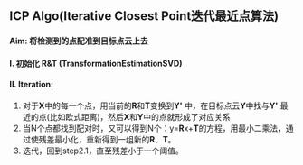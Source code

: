 ## ICP Algo(Iterative Closest Point迭代最近点算法)
#### Aim: 将检测到的点配准到**目标**点云上去
#### I. 初始化 **R**&**T** (TransformationEstimationSVD)
#### II. Iteration:
1. 对于**X**中的每一个点，用当前的**R**和**T**变换到**Y'** 中，在目标点云**Y**中找与**Y'** 最近的点(比如欧式距离)，然后**X**和**Y**中的点就形成了对应关系
2. 当N个点都找到配对时，又可以得到N个：y=**R**x+**T**的方程，用最小二乘法，通过使残差最小化，重新得到一组新的**R**、**T**。
3. 迭代，回到step2.1，直至残差小于一个阈值。
